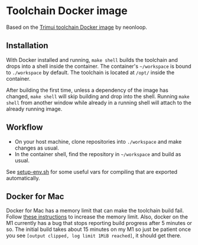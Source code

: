 # Toolchain Docker image

Based on the [Trimui toolchain Docker image](https://git.crowdedwood.com/trimui-toolchain/) by neonloop.

## Installation

With Docker installed and running, `make shell` builds the toolchain and drops into a shell inside the container. The container's `~/workspace` is bound to `./workspace` by default. The toolchain is located at `/opt/` inside the container.

After building the first time, unless a dependency of the image has changed, `make shell` will skip building and drop into the shell. Running `make shell` from another window while already in a running shell will attach to the already running image.

## Workflow

- On your host machine, clone repositories into `./workspace` and make changes as usual.
- In the container shell, find the repository in `~/workspace` and build as usual.

See [setup-env.sh](./support/setup-env.sh) for some useful vars for compiling that are exported automatically.

## Docker for Mac

Docker for Mac has a memory limit that can make the toolchain build fail. Follow [these instructions](https://docs.docker.com/docker-for-mac/) to increase the memory limit. Also, docker on the M1 currently has a bug that stops reporting build progress after 5 minutes or so. The initial build takes about 15 minutes on my M1 so just be patient once you see `[output clipped, log limit 1MiB reached]`, it should get there.